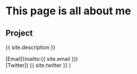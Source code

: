 # This page is all about me

## Project

{{ site.description }}

[Email](mailto:{{ site.email }})  
[Twitter]( {{ site.twitter }} )
